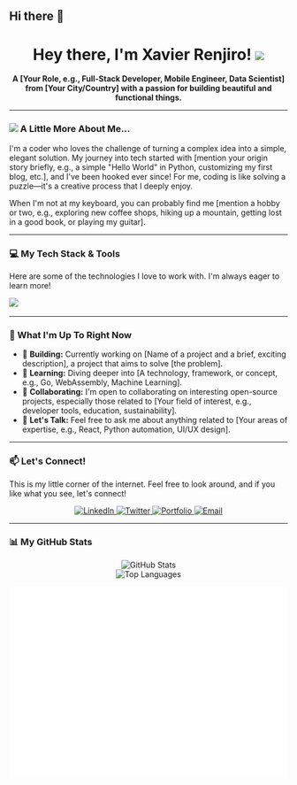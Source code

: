 ## Hi there 👋

<div align="center">
  
  <h1>
    Hey there, I'm Xavier Renjiro! 
    <img src="[[kj6o3pv6za1.gif?width=480&auto=webp&s=a7d9bef8d4ac65556e95ae25f09557e761102ba3)](https://tenor.com/view/transitions-kinemaster-black-guy-suit-tiktok-gif-25279479)](https://media1.tenor.com/m/eE2OLGiBR-QAAAAd/transitions-kinemaster.gif)" width="30px"/>
  </h1>
  
  <p><strong>A [Your Role, e.g., Full-Stack Developer, Mobile Engineer, Data Scientist] from [Your City/Country] with a passion for building beautiful and functional things.</strong></p>
  
</div>

---

### <img src="https://media.giphy.com/media/sp64_KdecdJgQ/giphy.gif" width="30px"> A Little More About Me...

I'm a coder who loves the challenge of turning a complex idea into a simple, elegant solution. My journey into tech started with [mention your origin story briefly, e.g., a simple "Hello World" in Python, customizing my first blog, etc.], and I've been hooked ever since! For me, coding is like solving a puzzle—it's a creative process that I deeply enjoy.

When I'm not at my keyboard, you can probably find me [mention a hobby or two, e.g., exploring new coffee shops, hiking up a mountain, getting lost in a good book, or playing my guitar].

---

### 💻 My Tech Stack & Tools

Here are some of the technologies I love to work with. I'm always eager to learn more!

<p align="left">
  <a href="https://skillicons.dev">
    <img src="https://skillicons.dev/icons?i=js,ts,react,nextjs,nodejs,express,py,django,fastapi,postgres,mongodb,docker,git" />
    </a>
</p>

---

### 🌱 What I'm Up To Right Now

* 🚀 **Building:** Currently working on [Name of a project and a brief, exciting description], a project that aims to solve [the problem].
* 🌱 **Learning:** Diving deeper into [A technology, framework, or concept, e.g., Go, WebAssembly, Machine Learning].
* 🤝 **Collaborating:** I'm open to collaborating on interesting open-source projects, especially those related to [Your field of interest, e.g., developer tools, education, sustainability].
* 💬 **Let's Talk:** Feel free to ask me about anything related to [Your areas of expertise, e.g., React, Python automation, UI/UX design].

---

### 📫 Let's Connect!

This is my little corner of the internet. Feel free to look around, and if you like what you see, let's connect!

<div align="center">
  <a href="https://www.linkedin.com/in/[your-linkedin-username]" target="_blank">
    <img src="https://img.shields.io/badge/LinkedIn-0077B5?style=for-the-badge&logo=linkedin&logoColor=white" alt="LinkedIn">
  </a>
  <a href="https://twitter.com/[your-twitter-handle]" target="_blank">
    <img src="https://img.shields.io/badge/Twitter-1DA1F2?style=for-the-badge&logo=twitter&logoColor=white" alt="Twitter">
  </a>
  <a href="[your-portfolio-website-url]" target="_blank">
    <img src="https://img.shields.io/badge/Portfolio-333333?style=for-the-badge&logo=hyper&logoColor=white" alt="Portfolio">
  </a>
  <a href="mailto:[your-email-address]">
    <img src="https://img.shields.io/badge/Email-D14836?style=for-the-badge&logo=gmail&logoColor=white" alt="Email">
  </a>
</div>

---

### 📊 My GitHub Stats

<div align="center">
  
  <img src="https://github-readme-stats.vercel.app/api?username=[your-github-username]&show_icons=true&theme=radical&hide_border=true&count_private=true" alt="GitHub Stats">
  
  <br/>
  
  <img src="https://github-readme-stats.vercel.app/api/top-langs/?username=[your-github-username]&layout=compact&theme=radical&hide_border=true" alt="Top Languages">
  
</div>


![Isometric commit calendar](./metrics.plugin.isocalendar.fullyear.svg)
<!--
**Xavier1508/Xavier1508** is a ✨ _special_ ✨ repository because its `README.md` (this file) appears on your GitHub profile.

Here are some ideas to get you started:

- 🔭 I’m currently working on ...
- 🌱 I’m currently learning ...
- 👯 I’m looking to collaborate on ...
- 🤔 I’m looking for help with ...
- 💬 Ask me about ...
- 📫 How to reach me: ...
- 😄 Pronouns: ...
- ⚡ Fun fact: ...
-->
